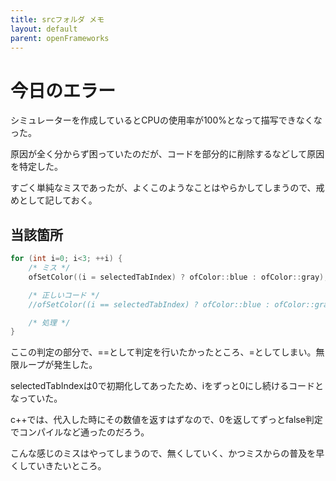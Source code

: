 ```yaml
---
title: srcフォルダ メモ
layout: default
parent: openFrameworks
---
```


# 今日のエラー

シミュレーターを作成しているとCPUの使用率が100%となって描写できなくなった。

原因が全く分からず困っていたのだが、コードを部分的に削除するなどして原因を特定した。

すごく単純なミスであったが、よくこのようなことはやらかしてしまうので、戒めとして記しておく。

## 当該箇所

```cpp
for (int i=0; i<3; ++i) {
    /* ミス */
    ofSetColor((i = selectedTabIndex) ? ofColor::blue : ofColor::gray);

    /* 正しいコード */
    //ofSetColor((i == selectedTabIndex) ? ofColor::blue : ofColor::gray);

    /* 処理 */
}
```

ここの判定の部分で、==として判定を行いたかったところ、=としてしまい。無限ループが発生した。

selectedTabIndexは0で初期化してあったため、iをずっと0にし続けるコードとなっていた。

c++では、代入した時にその数値を返すはずなので、0を返してずっとfalse判定でコンパイルなど通ったのだろう。

こんな感じのミスはやってしまうので、無くしていく、かつミスからの普及を早くしていきたいところ。